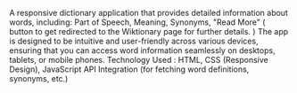 A responsive dictionary application that provides detailed information about words, including: Part of Speech, Meaning, Synonyms, "Read More" (  button to get redirected to the Wiktionary page for further details. )
The app is designed to be intuitive and user-friendly across various devices, ensuring that you can access word information seamlessly on desktops, tablets, or mobile phones.
Technology Used : HTML, CSS (Responsive Design), JavaScript
API Integration (for fetching word definitions, synonyms, etc.)
